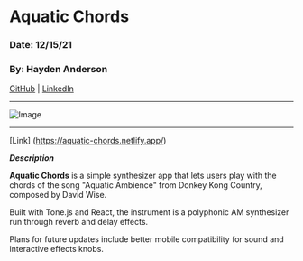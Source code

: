 # Aquatic Chords

### Date: 12/15/21

### By: Hayden Anderson

[GitHub](https://github.com/hayden707) | [LinkedIn](https://www.linkedin.com/in/hayden-anderson-909/)

---

![Image](https://i.imgur.com/1Ak2IEC.png)

---

[Link] (https://aquatic-chords.netlify.app/)

**_Description_**

**Aquatic Chords** is a simple synthesizer app that lets users play with the chords of the song "Aquatic Ambience" from Donkey Kong Country, composed by David Wise. 

Built with Tone.js and React, the instrument is a polyphonic AM synthesizer run through reverb and delay effects.

Plans for future updates include better mobile compatibility for sound and interactive effects knobs.
